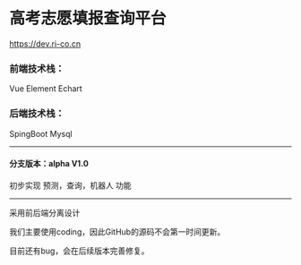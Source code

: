 # 高考志愿填报查询平台

https://dev.ri-co.cn

### 前端技术栈：

Vue Element Echart

### 后端技术栈：

SpingBoot  Mysql 

------

#### 分支版本：alpha V1.0

初步实现 预测，查询，机器人 功能

------

采用前后端分离设计

我们主要使用coding，因此GitHub的源码不会第一时间更新。

目前还有bug，会在后续版本完善修复。